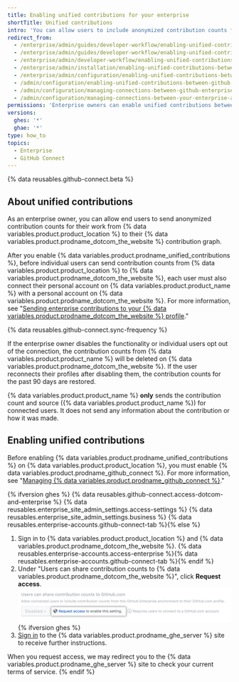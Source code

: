 ```yaml
---
title: Enabling unified contributions for your enterprise
shortTitle: Unified contributions
intro: 'You can allow users to include anonymized contribution counts for their work on {% data variables.product.product_location %} in their contribution graphs on {% data variables.product.prodname_dotcom_the_website %}.'
redirect_from:
  - /enterprise/admin/guides/developer-workflow/enabling-unified-contributions-between-github-enterprise-and-github-com
  - /enterprise/admin/guides/developer-workflow/enabling-unified-contributions-between-github-enterprise-server-and-github-com
  - /enterprise/admin/developer-workflow/enabling-unified-contributions-between-github-enterprise-server-and-githubcom
  - /enterprise/admin/installation/enabling-unified-contributions-between-github-enterprise-server-and-githubcom
  - /enterprise/admin/configuration/enabling-unified-contributions-between-github-enterprise-server-and-githubcom
  - /admin/configuration/enabling-unified-contributions-between-github-enterprise-server-and-githubcom
  - /admin/configuration/managing-connections-between-github-enterprise-server-and-github-enterprise-cloud/enabling-unified-contributions-between-github-enterprise-server-and-githubcom
  - /admin/configuration/managing-connections-between-your-enterprise-accounts/enabling-unified-contributions-between-your-enterprise-account-and-githubcom
permissions: 'Enterprise owners can enable unified contributions between {% data variables.product.product_location %} and {% data variables.product.prodname_dotcom_the_website %}.'
versions:
  ghes: '*'
  ghae: '*'
type: how_to
topics:
  - Enterprise
  - GitHub Connect
---
```


{% data reusables.github-connect.beta %}

## About unified contributions

As an enterprise owner, you can allow end users to send anonymized contribution counts for their work from {% data variables.product.product_location %} to their {% data variables.product.prodname_dotcom_the_website %} contribution graph.

After you enable {% data variables.product.prodname_unified_contributions %}, before individual users can send contribution counts from {% data variables.product.product_location %} to {% data variables.product.prodname_dotcom_the_website %}, each user must also connect their personal account on {% data variables.product.product_name %} with a personal account on {% data variables.product.prodname_dotcom_the_website %}. For more information, see "[Sending enterprise contributions to your {% data variables.product.prodname_dotcom_the_website %} profile](/account-and-profile/setting-up-and-managing-your-github-profile/managing-contribution-graphs-on-your-profile/sending-enterprise-contributions-to-your-githubcom-profile)."

{% data reusables.github-connect.sync-frequency %}

If the enterprise owner disables the functionality or individual users opt out of the connection, the contribution counts from {% data variables.product.product_name %} will be deleted on {% data variables.product.prodname_dotcom_the_website %}. If the user reconnects their profiles after disabling them, the contribution counts for the past 90 days are restored.

{% data variables.product.product_name %} **only** sends the contribution count and source ({% data variables.product.product_name %}) for connected users. It does not send any information about the contribution or how it was made.

## Enabling unified contributions

Before enabling {% data variables.product.prodname_unified_contributions %} on {% data variables.product.product_location %}, you must enable {% data variables.product.prodname_github_connect %}. For more information, see "[Managing {% data variables.product.prodname_github_connect %}](/admin/configuration/configuring-github-connect/managing-github-connect)."

{% ifversion ghes %}
{% data reusables.github-connect.access-dotcom-and-enterprise %}
{% data reusables.enterprise_site_admin_settings.access-settings %}
{% data reusables.enterprise_site_admin_settings.business %}
{% data reusables.enterprise-accounts.github-connect-tab %}{% else %}
1. Sign in to {% data variables.product.product_location %} and {% data variables.product.prodname_dotcom_the_website %}.
{% data reusables.enterprise-accounts.access-enterprise %}{% data reusables.enterprise-accounts.github-connect-tab %}{% endif %}
1. Under "Users can share contribution counts to {% data variables.product.prodname_dotcom_the_website %}", click **Request access**.
  ![Request access to unified contributions option](/assets/images/enterprise/site-admin-settings/dotcom-ghe-connection-request-access.png){% ifversion ghes %}
2. [Sign in](https://enterprise.github.com/login) to the {% data variables.product.prodname_ghe_server %} site to receive further instructions.

When you request access, we may redirect you to the {% data variables.product.prodname_ghe_server %} site to check your current terms of service.
{% endif %}
